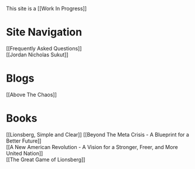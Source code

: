 This site is a [[Work In Progress]]

# Site Navigation
[[Frequently Asked Questions]]   
[[Jordan Nicholas Sukut]]  

# Blogs
[[Above The Chaos]]   

# Books
[[Lionsberg, Simple and Clear]] 
[[Beyond The Meta Crisis - A Blueprint for a Better Future]]  
[[A New American Revolution - A Vision for a Stronger, Freer, and More United Nation]]  
[[The Great Game of Lionsberg]]  

<!-- Comment not rendered visibly to web

Feel free to edit this page. Remember to add two space characters to the end of lines to make a line break, or separate menu links will run together one one line.
-->